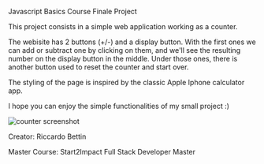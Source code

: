 Javascript Basics Course Finale Project

This project consists in a simple web application working as a counter.

The webisite has 2 buttons (+/-) and a display button. With the first ones we can add or subtract one by clicking on them, and we'll see the resulting number on the display button in the middle.
Under those ones, there is another button used to reset the counter and start over.

The styling of the page is inspired by the classic Apple Iphone calculator app.

I hope you can enjoy the simple functionalities of my small project :)


![counter screenshot](https://github.com/user-attachments/assets/381bfc7e-eb47-4395-bf0f-70cdf93f681c)



Creator: Riccardo Bettin

Master Course: Start2Impact Full Stack Developer Master

